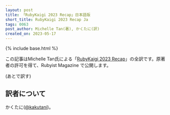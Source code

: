 ```yaml
---
layout: post
title: 「RubyKaigi 2023 Recap」日本語版
short_title: RubyKaigi 2023 Recap Ja
tags: 0063
post_author: Michelle Tan(著), かくたに(訳)
created_on: 2023-05-17
---
```

{% include base.html %}

この記事はMichelle Tan氏による「[RubyKaigi 2023 Recap](https://www.tokyodev.com/2023/05/17/rubykaigi-2023-recap/)」の全訳です。原著者の許可を得て、Rubyist Magazine で公開します。

(あとで訳す)

<!--
It’s been more than 3 years since I attended a dev conference - the last time was pre-pandemic, and it was a [conference I helped organise](https://www.dddmelbourne.com/). I didn’t know what to expect heading into Matsumoto for [RubyKaigi 2023](https://rubykaigi.org/2023/) this weekend, but I was blown away by the quality of the conference and the warmth of the community. Some talks were at times hard to follow (especially considering I’m only 4 months into my Ruby journey), but the experience more than made up for it, and I’m so glad that I went.

## What is RubyKaigi

RubyKaigi is an international conference held annually in Japan, on the programming language Ruby. It aims to provide a platform for open source developers to talk about the cool things they are working on. RubyKaigi provides support for both Japanese and English speakers. It is held in a different city of Japan every year, and tries to introduce attendees to the charms of the area. This year it welcomed approximately 1200 people from all over the world to the city of Matsumoto.

## Talks

Over the three days there were 43 talks, 12 lightning talks, 3 keynotes, and 1 panel. I was really impressed by how much effort went into making the Japanese talks accessible for English speakers. All Japanese presentations had live English translations (which worked great), and English captions (which weren’t always great), and the ones I went to also had English slides.

The talks themselves were quite technical, but generally the speakers explained things in a manner that even I, with limited Ruby experience, could follow along. However, there were some talks that were super esoteric - at first I thought it was a me-not-being-technical-enough problem, but checking in with others after the conference it seems they didn’t fully understand it either. I learnt that this is a result of how RubyKaigi runs. Unlike many conferences where the focus leans heavily towards the presentation, RubyKaigi also focuses heavily on the presenters and giving them the chance to show off their passions/contributions to Ruby.

My personal favourite talk was ‘[Ruby vs Kickboxer](https://twitter.com/mishmashtan/status/1657265898087157760?s=20)’, which was about building a remote-controlled pool noodle sparring partner and was presented by a couple of Australians (from the same city as me!). It marks the first time I’ve seen the presenters act out a fist fight on stage. My next favourite was ‘[The Second Oldest Bug](https://rubykaigi.org/2023/presentations/jeremyevans0.html)’, which was an interesting look into the thoughts, processes, and decisions that go into fixing bugs in languages such as Ruby. I really enjoyed the way these presenters took the audience with them on their meandering journeys to find a solution.

Another highlight was the day 3 morning panel ‘Ruby Committers and The World’ - it was really interesting to listen to the thoughts and discussions of people involved with building the Ruby language. As a developer I’ve never really thought about how the language I write in came into being, or the decisions that go into making it the way it is - as long as it can do what I want it to, why think deeper - but there, right in front of me some very smart people were talking about exactly that. It was really fascinating to see them talk with each other about the things they wanted for the language and get a glimpse into how the process of a community developing a language might work.

## Community

On the final day of the conference I was introduced to the phrase ‘Matz is Nice and So We Are Nice’ (MINASWAN) - and I think this perfectly encapsulates my experience with the Ruby community this weekend. Everyone was so nice and welcoming. I was quite nervous arriving on day 1, as I’ve never actually attended a developer conference on my own before. But throughout the conference, people who I’d met somewhere else kept popping up to say hi and also introduce me to their friends. By day 3 I felt everywhere I looked there was someone I had chatted with and could wave to.

Twitter remains the social media of choice to connect on in Japan. Even post conference RubyKaigi still dominates my Twitter feed, with [#RubyFriends](https://twitter.com/search?q=%23RubyFriends) and [RubyKaigi 誰も撮ってなさそうな写真](https://twitter.com/search?q=RubyKaigi%20%E8%AA%B0%E3%82%82%E6%92%AE%E3%81%A3%E3%81%A6%E3%81%AA%E3%81%95%E3%81%9D%E3%81%86%E3%81%AA%E5%86%99%E7%9C%9F) (RubyKaigi photo that no one else seems to have taken) posts. These tags make it really simple to feel a part of the community. I think it’s really amazing to have a community that is so willing to share their love for a conference days after said conference is finished.

## Sponsors

There were 29 sponsor booths set up, and by the end of day 1 I had received enough [swag to fill half a suitcase](https://twitter.com/mishmashtan/status/1656685672986742784?s=20). Among the swag, food was a popular choice, with one attendee tweeting a photo of curry roux, rice, and an apple (yes, there was a company handing out apples), with the caption ‘I now have all the ingredients to make curry’.

There was also an official stamp rally to encourage attendees to engage with all the booths, and when you got all the stamps you could choose from a selection of pins including one with Matz’s signature on it. While the stamps served as a quick draw to pull people to the booths, many sponsors also had their own competitions/activities set up. Perhaps the most novel of these was a sticker that can supposedly tell you how weak you are to alcohol (with the prize being a massive tote bag to help you carry all your swag). I really liked the creativity that went into breaking the ice and creating space for conversation. It was a fun and essential part of the conference.

## Matsumoto and RubyKaigi Impact

I arrived in Matsumoto on Day 0, via night bus. I used Day 0 to visit a number of tourist attractions - the highlights being Matsumoto Castle and the Yayoi Kusama exhibition at the Art Museum - and try local specialties - like soba, sanzoku-yaki and basashi. When I first arrived I saw a fountain that said ‘undrinkable’ and thought ‘of course you can’t drink that’ but I soon realised that in Matsumoto the norm is to be able to drink from the many fountains that adorn the town. It is such a clean and beautiful place.

Because of the conference there were Rubyists everywhere. On day 0, when I stopped to eat there were Rubyists in the restaurant with me. During the days of the conference we were given vouchers that could be spent at select businesses for food and it could be a challenge to find a spot free of Rubyists to eat! It’s a good thing lunch break was two hours. I think on day 2, in the Soba restaurant where I was eating lunch, the seats were completely full and aside from an old couple everyone was a Rubyist.

I loved how we were encouraged to explore the area, and thought the conference did a great job of introducing Matsumoto to everyone - especially to people who had come from outside of Japan.

## Afterparties

There were a number of official drinkups and afterparties, but these filled up before I had the chance to register. Luckily, I was not the only person in this boat and I found myself busy every day after the conference with people I’d been able to connect with. I ended up hanging out with the ladies from [emorihouse](https://emori.house/), we ate a meal with the members of [WNB.rb](https://www.wnb-rb.dev/), and a few of us went to Karaoke with some other international attendees and speakers. So even though I couldn’t join the official festivities, I managed to enjoy nice food, nice drinks and nice company everyday.

Japan really knows how to do afterparties. On day 3 I was determined to make the most of the last night and thought maybe the night would wind down around 2am. I was wrong. Starting the night as an Izakaya with some friends from [Rails Girls Nagasaki](https://www.tokyodev.com/2023/04/28/rails-girls-nagasaki-first-recap/) we chatted about the conference and IT in general. From there I went to the [RubyMusicMixin2023](https://conference.pixiv.co.jp/2023/rubymusicmixin) which involved a lot of bad dancing and yelling at people while the DJ played music loudly until 2am (it was awesome). Then I tagged along for [Ramen](https://twitter.com/nukumaro22/status/1657592463379558401?s=20) until 5am, which was followed by [grabbing a drink from the convenience store](https://twitter.com/bboobbaa/status/1657560214722461696?s=20) until 6. Finally I thought I’d go back to the hotel to grab my luggage, but ran into a [group of people](https://twitter.com/a_matsuda/status/1658129864866799616?s=20) by the river and stayed to chat. The group included chief organiser, Matsuda-san, and it was here I learnt more about the aims of RubyKaigi. Finally some of us went to get Coffee at 7am.

I feel like a lot of socialising at Japanese events takes place not at the conference but at the afterparties, so if you want to connect with people it’s good to plan accordingly (give yourself time to party and time to recover).

## Overall

I had a fantastic time at RubyKaigi, and hope to be there again in Okinawa in 2024. It was an event that really opened my eyes to the wonderful Ruby community and makes me want to learn more about Ruby, to try new things in Ruby, and where I can give back to Ruby. I’m very grateful to the organisers, the speakers, the sponsors, the helpers, and the attendees, because without them there is no conference, and also very grateful to TokyoDev for encouraging me to attend. Hopefully next year I can understand even the deeply technical talks!

## MORE ABOUT THE AUTHOR

(画像?)

Michelle Tan
Contributor to [TokyoDev](https://www.tokyodev.com/)

[LinkedIn](https://www.linkedin.com/in/mishmashtan/)
[Twitter](https://twitter.com/mishmashtan)

Michelle is an Australian software developer who moved to Japan in 2022. An active community member, she has a passion for travel, illustration, mentoring and promoting diversity and inclusion in tech.

-->

## 訳者について

かくたに([@kakutani](https://twitter.com/kakutani))。
